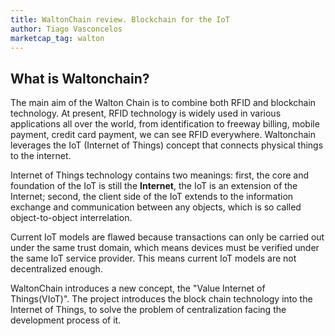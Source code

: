 ```yaml
---
title: WaltonChain review. Blockchain for the IoT
author: Tiago Vasconcelos
marketcap_tag: walton
---
```


## What is Waltonchain?
The main aim of the Walton Chain is to combine both RFID and blockchain technology. At present, RFID technology is widely used in various applications all over the world, from identification to freeway billing, mobile payment, credit card payment, we can see RFID everywhere. Waltonchain leverages the IoT (Internet of Things) concept that connects physical things to the internet.



Internet of Things technology contains two meanings: first, the core and foundation of the IoT is still the __Internet__, the IoT is an extension of the Internet; second, the client side of the IoT extends to the information exchange and communication between any objects, which is so called object-to-object interrelation. 

Current IoT models are flawed because transactions can only be carried out under the same trust domain, which means devices must be verified under the same IoT service provider. This means current IoT models are not decentralized enough.

WaltonChain introduces a new concept, the "Value Internet of Things(VIoT)". The project introduces the block chain technology into the Internet of Things, to solve the problem of centralization facing the development process of it. 
